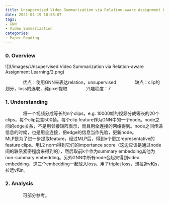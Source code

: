 ```yaml
---
title: Unsupervised Video Summarization via Relation-aware Assignment Learning
date: 2021-04-19 10:58:07
tags:
- GNN
- Video Summarization
categories:
- Paper Reading
---
```


### 0. Overview

![](/images/Unsupervised Video Summarization via Relation-aware Assignment Learning/2.png)

&emsp;&emsp;&emsp;&emsp;优点：使用GNN来表达relation，unsupervised
&emsp;&emsp;&emsp;&emsp;缺点：clip的划分，loss的选取，纯pixel提取
&emsp;&emsp;&emsp;&emsp;兴趣程度：7

### 1. Understanding

&emsp;&emsp;&emsp;&emsp;将一个视频分成等长的n个clips，e.g. 10000帧的视频分成等长的20个clips，每个clip包含500帧。每个clip feature作为GNN中的一个node。node之间的edge关系，不是用邻接矩阵表示，而且用全连接的网络得到。node之间传递信息的时候，也是用全连接，把edge的信息当作先验，更新node。
&emsp;&emsp;&emsp;&emsp;MLP是为了进一步提取feature，经过MLP后，得到n个更加representative的feature clips。用L2 norm得到它们的importance score（这边应该是通过node间的联系紧密程度来得到的），然后取前k个作为summary embedding其他为non-summary embedding。另外GNN中所有node合起来得到video embedding，这三个embedding一起放入loss。用了triplet loss，想拉近v和s，拉远v和n。
	
### 2. Analysis

&emsp;&emsp;&emsp;&emsp;可部分参考。